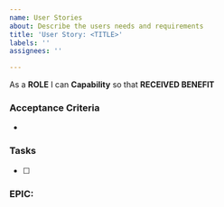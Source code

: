```yaml
---
name: User Stories
about: Describe the users needs and requirements
title: 'User Story: <TITLE>'
labels: ''
assignees: ''

---
```


As a **ROLE**  I can **Capability** so that **RECEIVED BENEFIT**


### Acceptance Criteria
- 

### Tasks
- [ ] 

### EPIC:

